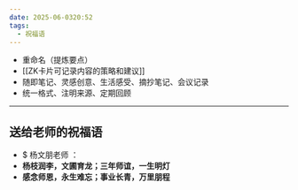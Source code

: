 ```yaml
---
date: 2025-06-0320:52
tags:
  - 祝福语
---
```

- 重命名（提炼要点）
- [[ZK卡片可记录内容的策略和建议]]
- 随即笔记、灵感创意、生活感受、摘抄笔记、会议记录
- 统一格式、注明来源、定期回顾
---
## 送给老师的祝福语
- $ 杨文朋老师 ：
- **杨枝润李，文圃育龙；三年师谊，一生明灯**
- **感念师恩，永生难忘；事业长青，万里朋程**
